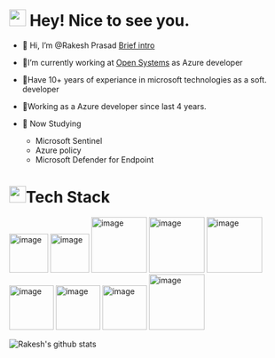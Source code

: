 <h1><img src="https://emojis.slackmojis.com/emojis/images/1531849430/4246/blob-sunglasses.gif?1531849430" width="30"/> Hey! Nice to see you.</h1>

- 👋 Hi, I’m @Rakesh Prasad [Brief intro](https://rakeshprasad21.github.io/digital-cv/)
    
- 👀I’m currently working at [Open Systems](https://www.open-systems.com/) as Azure developer
- 👀Have 10+ years of experiance in microsoft technologies as a soft. developer
- 👀Working as a Azure developer since last 4 years.

- 🌱 Now Studying 
     -  Microsoft Sentinel
     -  Azure policy
     -  Microsoft Defender for Endpoint

   
<h1><img src="https://slackmojis.com/emojis/60712-writing-hand/download" width="30"/>Tech Stack</h1>
<p float="left">
<img alt="image" src="https://user-images.githubusercontent.com/89901373/191522766-fe888186-41e3-47a4-8c73-708d6b070305.png" width="70"> 
<img width="70" alt="image" src="https://user-images.githubusercontent.com/89901373/191523539-df2ed7ff-1d7c-4e00-b967-9c615b7d2870.png">
<img width="100" alt="image" src="https://user-images.githubusercontent.com/89901373/191523847-6189f003-561a-40ee-b28b-dd86ca73b21c.png">
<img width="100" alt="image" src="https://user-images.githubusercontent.com/89901373/191524729-2606174f-5d8c-44ed-adef-5501c3737722.png">
<img width="100" alt="image" src="https://user-images.githubusercontent.com/89901373/191526112-62873bca-4def-4325-ab77-8ccb4188af10.png">
<img width="80" alt="image" src="https://user-images.githubusercontent.com/89901373/191526980-75199296-e768-465e-b001-4c0b0e320935.png">
<img width="80" alt="image" src="https://user-images.githubusercontent.com/89901373/191527357-5cb637e3-0aab-45a7-a36d-3b180519b1c3.png">
<img width="80" alt="image" src="https://user-images.githubusercontent.com/89901373/191527829-18e6b6af-5943-4741-896a-c454f8977739.png">
<img width="100" alt="image" src="https://user-images.githubusercontent.com/89901373/191528080-efb66b2a-0012-4f3c-b1c9-0f9a5600a81b.png">
</p>

![Rakesh's github stats](https://github-readme-stats.vercel.app/api?username=RakeshPrasad21)



<!---
RakeshPrasad21/RakeshPrasad21 is a ✨ special ✨ repository because its `README.md` (this file) appears on your GitHub profile.
You can click the Preview link to take a look at your changes.
--->
